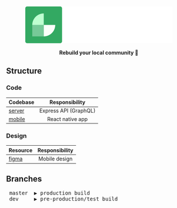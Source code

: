 <p align="center">
  <img height=100 src="https://github.com/JohnVicke/grannskapet/blob/master/grannskapet.svg"/>
</p>
<p align="center">
  <strong>Rebuild your local community 🍾</strong>   
</p>


## Structure

### Code
| Codebase | Responsibility |
| ------------- |:-------------:| 
| [server](https://github.com/JohnVicke/grannskapet/tree/master/server) | Express API (GraphQL)|   
| [mobile](https://github.com/JohnVicke/grannskapet/tree/master/mobile) | React native app |

### Design
| Resource | Responsibility |
| ------------- |:-------------:| 
| [figma](https://www.figma.com/file/81djUKJk7RyiaB8nrIU9Sm/Grannskapet) | Mobile design|   

## Branches
<pre>
 master  ▶️ production build
 dev     ▶️ pre-production/test build
</pre>

